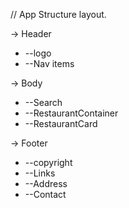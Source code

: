 // App Structure layout.

-> Header

- --logo
- --Nav items

-> Body

- --Search
- --RestaurantContainer
- --RestaurantCard

-> Footer

- --copyright
- --Links
- --Address
- --Contact
